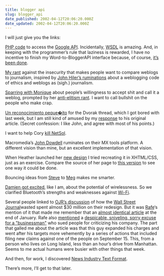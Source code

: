 ```yaml
---
title: blogger api
slug: blogger_api
date_published: 2002-04-12T20:06:20.000Z
date_updated: 2002-04-12T20:06:20.000Z
---
```


I will just give you the links:

[PHP code](http://toys.incutio.com/php/php-google-web-api.html) to access the [Google API](http://google.com/apis/). Incidentally, [WSDL](http://www.w3.org/TR/wsdl) is amazing. And, in keeping with the programmer’s rule that laziness is rewarded, I have no incentive to finish my Word-to-BloggerAPI interface because, of course, [it’s been done](http://www.pocketsoap.com/weblog/stories/2002/04/11/radioBloggingFromWord.html).

[My rant](http://metatalk.metafilter.com/mefi/2085#33658) against the insecurity that makes people want to compare weblogs to journalism, inspired by [John Hiler’s ruminations](http://www.microcontentnews.com/articles/bloggingjournalism.htm) about a weblogging code of ethics and weblogs as (sigh.) journalism.

[Sparring with Monique](http://www.hideouskinky.net/blogmt/mt-comments.cgi?entry_id=39) about people’s willingness to accept shit and call it a weblog, prompted by her [anti-elitism rant](http://www.hideouskinky.net/archives/000039.html#000039). I want to call bullshit on the people who make crap.

[Un reconocimiento peque�ito](http://www.tremendo.com/bitacora/archivo/?4/9/2002_75190372) for the Dvorak thread, which I got bored with last week, but I am still kind of amused by my [response](http://discuss.pcmag.com/n/mb/message.asp?webtag=pcmag&amp;msg=6116.23) to his original article. (Secret confession: I like John, and agree with most of his points.)

I want to help Cory [kill NetSol](http://boingboing.net/2002_04_01_archive.html#85002203).

Macromedia’s [John Dowdell](http://jdmx.blogspot.com/) ruminates on their MX tools platform. A different vision than mine, but an excellent implementation of that vision.

When Heather launched her [new design](http://www.harrumph.com/020407.shtml) I tried recreating it in XHTML/CSS, just as an exercise. Compare the source of her page to [this version](stuff/heather.html) to see one way it could be done.

Bouncing ideas from [Steve](http://snarkout.org) to [Meg](http://www.megnut.com/) makes me smarter.

[Damien got excited](http://www.mrbarrett.com/mt/archives/2002_04_11.html#000197), like I am, about the potential of wirelessness. So we clarified Bluetooth’s strengths and weaknesses against [Wi-Fi](http://www.mrbarrett.com/cgi-bin/mt-comments.cgi?entry_id=197).

Several people linked to [OJR’s discussion](http://www.ojr.org/ojr/business/1017788129.php) of how the [Wall Street Journal](http://wsj.com)wasted spent almost $30 million on their redesign. But it was [Rafe](http://rc3.org/cgi-bin/less.pl?arg=3933)‘s mention of it that made me remember that an [almost identical article](http://216.239.51.100/search?q=cache:r_Jiwf_jlOEC:ojr.usc.edu/content/story.cfm%3FID%3D691+down+to+the+trademark+miniature+diamonds+used+in+the+layout&amp;hl=en) at the end of January. Rafe also [mentioned](http://rc3.org/cgi-bin/less.pl?arg=3918) a [despicable, sniveling, sorry excuse for a "businessman"](http://www.salon.com/tech/feature/2002/04/04/aquatic_plants/index.html?CP=RDF&amp;DN=310) who sued people for criticizing his company. The part that galled me about the article was that this guy expanded his charges and went after his targets more vehemently by a series of actions that included filing new claims against one of the people on September 15. This, from a person who lives on Long Island, less than an hour’s drive from Manhattan. Seems to me actual humans were busier with other things that week.

And then, for work, I discovered [News Industry Text Format](http://www.nitf.org/).

There’s more, I’ll get to that later.
